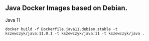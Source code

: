 ## Java Docker Images based on Debian.

Java 11

```
docker build -f Dockerfile.java11.debian.stable -t kszewczyk/java:11.0.1 -t kszewczyk/java:11 -t kszewczyk/java .

```


